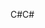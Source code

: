 <span data-ttu-id="16fa2-101">C#</span><span class="sxs-lookup"><span data-stu-id="16fa2-101">C#</span></span>